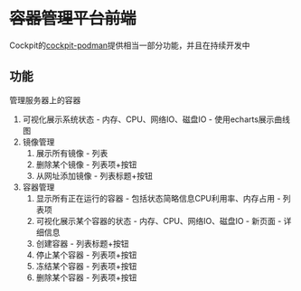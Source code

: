 # ~~容器管理平台前端~~

Cockpit的[cockpit-podman](https://github.com/cockpit-project/cockpit-podman)提供相当一部分功能，并且在持续开发中

## 功能

管理服务器上的容器

1. 可视化展示系统状态 - 内存、CPU、网络IO、磁盘IO - 使用echarts展示曲线图
2. 镜像管理
   1. 展示所有镜像 - 列表
   2. 删除某个镜像 - 列表项+按钮
   3. 从网址添加镜像 - 列表标题+按钮
3. 容器管理
   1. 显示所有正在运行的容器 - 包括状态简略信息CPU利用率、内存占用 - 列表项
   2. 可视化展示某个容器的状态 - 内存、CPU、网络IO、磁盘IO - 新页面 - 详细信息
   3. 创建容器 - 列表标题+按钮
   4. 停止某个容器 - 列表项+按钮
   5. 冻结某个容器 - 列表项+按钮
   6. 删除某个容器 - 列表项+按钮